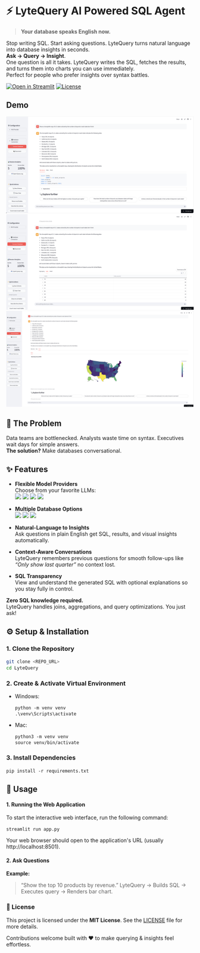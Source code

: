 # ⚡ LyteQuery AI Powered SQL Agent

> **Your database speaks English now.**

Stop writing SQL. Start asking questions. LyteQuery turns natural language into database insights in seconds.<br>
**Ask → Query → Insight**.  <br>
One question is all it takes. LyteQuery writes the SQL, fetches the results, and turns them into charts you can use immediately. <br>
Perfect for people who prefer insights over syntax battles.

[![Open in Streamlit](https://static.streamlit.io/badges/streamlit_badge_black_white.svg)](https://lytequery.streamlit.app/) [![License](https://img.shields.io/badge/License-MIT-green)](LICENSE)

## Demo
[![Open the LyteQuery](assets/Demo1.png)](https://lytequery.streamlit.app/)
[![Open the LyteQuery](assets/Demo2.png)](https://lytequery.streamlit.app/)
[![Open the LyteQuery](assets/Demo3.png)](https://lytequery.streamlit.app/)

## 🚨 The Problem

Data teams are bottlenecked. Analysts waste time on syntax. Executives wait days for simple answers. <br>
**The solution?** Make databases conversational.

## ✨ Features

- **Flexible Model Providers**  
  Choose from your favorite LLMs: <br>
  <img src="https://img.shields.io/badge/ChatGPT-000000?logo=openai&logoColor=white" />
  <img src="https://img.shields.io/badge/Claude-111111?logo=anthropic&logoColor=white" />
  <img src="https://img.shields.io/badge/Gemini-4285F4?logo=google&logoColor=white" />
  <img src="https://img.shields.io/badge/Groq-FF0000?logo=groq&logoColor=white" />


- **Multiple Database Options**  
  <img src="https://img.shields.io/badge/SQLite-07405E?logo=sqlite&logoColor=white" /> 
  <img src="https://img.shields.io/badge/MySQL-4479A1?logo=mysql&logoColor=white" /> 
  <img src="https://img.shields.io/badge/PostgreSQL-336791?logo=postgresql&logoColor=white" />

- **Natural-Language to Insights**  
  Ask questions in plain English get SQL, results, and visual insights automatically.

- **Context-Aware Conversations**  
  LyteQuery remembers previous questions for smooth follow-ups like  
  *“Only show last quarter”* no context lost.

- **SQL Transparency**  
  View and understand the generated SQL with optional explanations so you stay fully in control.
 
**Zero SQL knowledge required.**  
LyteQuery handles joins, aggregations, and query optimizations. You just ask!

## ⚙️ Setup & Installation

### 1. Clone the Repository
```bash
git clone <REPO_URL>
cd LyteQuery
```
### 2. Create & Activate Virtual Environment
- Windows:
  ```
  python -m venv venv
  .\venv\Scripts\activate
  ```
- Mac:
  ```
  python3 -m venv venv
  source venv/bin/activate
  ```
### 3. Install Dependencies

```
pip install -r requirements.txt
```

## 🚀 Usage

#### 1. Running the Web Application
To start the interactive web interface, run the following command:
```
streamlit run app.py
```
Your web browser should open to the application's URL (usually http://localhost:8501).

#### 2. Ask Questions
**Example:**
> “Show the top 10 products by revenue.” LyteQuery → Builds SQL → Executes query → Renders bar chart.

### 📝 License
This project is licensed under the **MIT License**. See the [LICENSE](LICENSE.txt) file for more details.

Contributions welcome built with ❤️ to make querying & insights feel effortless.
